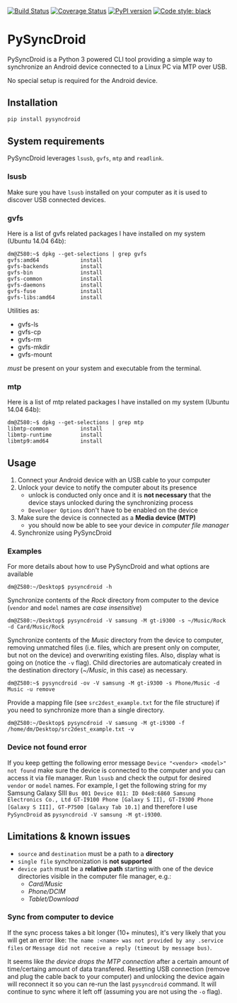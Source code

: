 [![Build Status](https://travis-ci.org/DusanMadar/PySyncDroid.svg?branch=master)](https://travis-ci.org/DusanMadar/PySyncDroid)
[![Coverage Status](https://coveralls.io/repos/github/DusanMadar/PySyncDroid/badge.svg?branch=master)](https://coveralls.io/github/DusanMadar/PySyncDroid?branch=master)
[![PyPI version](https://badge.fury.io/py/pysyncdroid.svg)](https://badge.fury.io/py/pysyncdroid)
[![Code style: black](https://img.shields.io/badge/code%20style-black-000000.svg)](https://github.com/ambv/black)

# PySyncDroid
PySyncDroid is a Python 3 powered CLI tool providing a simple way to synchronize an Android device connected to a Linux PC via MTP over USB.

No special setup is required for the Android device.

## Installation

```bash
pip install pysyncdroid
```

## System requirements
PySyncDroid leverages `lsusb`, `gvfs`, `mtp` and `readlink`.

### lsusb
Make sure you have `lsusb` installed on your computer as it is used to discover USB connected devices.

### gvfs
Here is a list of gvfs related packages I have installed on my system (Ubuntu 14.04 64b):
```console
dm@Z580:~$ dpkg --get-selections | grep gvfs
gvfs:amd64             install
gvfs-backends          install
gvfs-bin               install
gvfs-common            install
gvfs-daemons           install
gvfs-fuse              install
gvfs-libs:amd64        install
```
Utilities as:
 * gvfs-ls
 * gvfs-cp
 * gvfs-rm
 * gvfs-mkdir
 * gvfs-mount

*must* be present on your system and executable from the terminal.

### mtp
Here is a list of mtp related packages I have installed on my system (Ubuntu 14.04 64b):
```console
dm@Z580:~$ dpkg --get-selections | grep mtp
libmtp-common          install
libmtp-runtime         install
libmtp9:amd64          install
```

## Usage
1. Connect your Android device with an USB cable to your computer
2. Unlock your device to notify the computer about its presence
    * unlock is conducted only once and it is **not necessary** that the device stays unlocked during the synchronizing process
    * `Developer Options` don't have to be enabled on the device
3. Make sure the device is connected as a **Media device (MTP)**
   * you should now be able to see your device in *computer file manager*
4. Synchronize using PySyncDroid

### Examples
For more details about how to use PySyncDroid and what options are available
```console
dm@Z580:~/Desktop$ pysyncdroid -h
```
Synchronize contents of the *Rock* directory from computer to the device (`vendor` and `model` names are *case insensitive*)
```console
dm@Z580:~/Desktop$ pysyncdroid -V samsung -M gt-i9300 -s ~/Music/Rock -d Card/Music/Rock
```
Synchronize contents of the *Music* directory from the device to computer, removing unmatched files (i.e. files, which are present only on computer, but not on the device) and overwriting existing files. Also, display what is going on (notice the `-v` flag).
Child directories are automaticaly created in the destination directory (*~/Music*, in this case) as necessary.
```console
dm@Z580:~$ pysyncdroid -ov -V samsung -M gt-i9300 -s Phone/Music -d Music -u remove
```

Provide a mapping file (see `src2dest_example.txt` for the file structure) if you need to synchronize more than a single directory.
```console
dm@Z580:~/Desktop$ pysyncdroid -V samsung -M gt-i9300 -f /home/dm/Desktop/src2dest_example.txt -v
```

### Device not found error
If you keep getting the following error message `Device "<vendor> <model>" not found` make sure the device is connected to the computer and you can access it via file manager.
Run `lsusb` and check the output for desired `vendor` or `model` names. For example, I get the following string for my Samsung Galaxy SIII `Bus 001 Device 011: ID 04e8:6860 Samsung Electronics Co., Ltd GT-I9100 Phone [Galaxy S II], GT-I9300 Phone [Galaxy S III], GT-P7500 [Galaxy Tab 10.1]` and therefore I use `PySyncDroid` as `pysyncdroid -V samsung -M gt-i9300`.

## Limitations & known issues
* `source` and `destination` must be a path to a **directory**
* `single file` synchronization is **not supported**
* `device path` must be a **relative path** starting with one of the device directories visible in the computer file manager, e.g.:
    * *Card/Music*
    * *Phone/DCIM*
    * *Tablet/Download*

### Sync from computer to device
If the sync process takes a bit longer (10+ minutes), it's very likely that you will get an error like:
`The name :<name> was not provided by any .service files` or `Message did not receive a reply (timeout by message bus)`.

It seems like *the device drops the MTP connection* after a certain amount of time/certaing amount of data transfered. Resetting USB connection (remove and plug the cable back to your computer) and unlocking the device again will reconnect it so you can re-run the last `pysyncdroid` command. It will continue to sync where it left off (assuming you are not using the `-o` flag).
